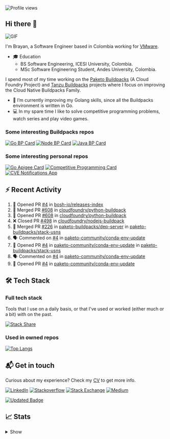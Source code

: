 ![Profile views](https://gpvc.arturio.dev/brayanhenao)

## Hi there 👋

<img alt="GIF" src="https://i.pinimg.com/originals/e4/26/70/e426702edf874b181aced1e2fa5c6cde.gif" />  


I'm Brayan, a Software Engineer based in Colombia working for [VMware](https://www.vmware.com/).

- 🎓 Education
  - BS Software Engineering, ICESI University, Colombia.
  - MSc Software Engineering Student, Andes University, Colombia.

I spend most of my time working on the [Paketo Buildpacks](https://paketo.io/) (A Cloud Foundry Project)
and [Tanzu Buildpacks](https://tanzu.vmware.com/components/buildpacks) projects where I focus on improving the Cloud
Native Buildpacks Family.

- 🌱 I’m currently improving my Golang skills, since all the Buildpacks environment is written in Go.
- 💻 In my spare time I like to solve competitive programming problems, watch series and play video games.

### Some interesting Buildpacks repos

[![Go BP Card](https://github-readme-stats.vercel.app/api/pin/?username=paketo-buildpacks&repo=go&show_owner=true)](https://github.com/paketo-buildpacks/go)
[![Node BP Card](https://github-readme-stats.vercel.app/api/pin/?username=paketo-buildpacks&repo=nodejs&show_owner=true)](https://github.com/paketo-buildpacks/nodejs)
[![Java BP Card](https://github-readme-stats.vercel.app/api/pin/?username=paketo-buildpacks&repo=java&show_owner=true)](https://github.com/paketo-buildpacks/java)

### Some interesting personal repos

[![Go Apigee Card](https://github-readme-stats.vercel.app/api/pin/?username=brayanhenao&repo=go-apigee-edge)](https://github.com/brayanhenao/go-apigee-edge)
[![Competitive Programming Card](https://github-readme-stats.vercel.app/api/pin/?username=brayanhenao&repo=competitive-programming)](https://github.com/brayanhenao/competitive-programming)
[![CVE Notifications App](https://github-readme-stats.vercel.app/api/pin/?username=brayanhenao&repo=cve-notifications-app)](https://github.com/brayanhenao/cve-notifications-app)

## ⚡️ Recent Activity

<!--START_SECTION:activity-->

1. 💪 Opened PR [#4](https://github.com/bosh-io/releases-index/pull/4) in [bosh-io/releases-index](https://github.com/bosh-io/releases-index)
2. 🎉 Merged PR [#608](https://github.com/cloudfoundry/python-buildpack/pull/608) in [cloudfoundry/python-buildpack](https://github.com/cloudfoundry/python-buildpack)
3. 💪 Opened PR [#608](https://github.com/cloudfoundry/python-buildpack/pull/608) in [cloudfoundry/python-buildpack](https://github.com/cloudfoundry/python-buildpack)
4. ❌ Closed PR [#498](https://github.com/cloudfoundry/nodejs-buildpack/pull/498) in [cloudfoundry/nodejs-buildpack](https://github.com/cloudfoundry/nodejs-buildpack)
5. 🎉 Merged PR [#226](https://github.com/paketo-buildpacks/dep-server/pull/226) in [paketo-buildpacks/dep-server](https://github.com/paketo-buildpacks/dep-server)
   in [paketo-buildpacks/stack-usns](https://github.com/paketo-buildpacks/stack-usns)
4. 🗣 Commented on [#4](https://github.com/paketo-community/conda-env-update/issues/4)
   in [paketo-community/conda-env-update](https://github.com/paketo-community/conda-env-update)
5. 💪 Opened PR [#4](https://github.com/paketo-community/conda-env-update/pull/4)
   in [paketo-community/conda-env-update](https://github.com/paketo-community/conda-env-update)
   in [paketo-buildpacks/stack-usns](https://github.com/paketo-buildpacks/stack-usns)
4. 🗣 Commented on [#4](https://github.com/paketo-community/conda-env-update/issues/4)
   in [paketo-community/conda-env-update](https://github.com/paketo-community/conda-env-update)
5. 💪 Opened PR [#4](https://github.com/paketo-community/conda-env-update/pull/4)
   in [paketo-community/conda-env-update](https://github.com/paketo-community/conda-env-update)

<!--END_SECTION:activity-->

## 🛠 Tech Stack

### Full tech stack

Tools that I use on a daily basis, or that I've used or worked (either much or a bit) with on the past.

[![Stack Share](https://img.shields.io/badge/Stack%20Share-0690FA.svg?&style=for-the-badge&logo=stackshare&logoColor=white)](https://stackshare.io/bhenao6/mystack)

### Used in owned repos

[![Top Langs](https://github-readme-stats.vercel.app/api/top-langs/?username=brayanhenao&layout=compact&langs_count=10)](https://github.com/anuraghazra/github-readme-stats)

## 📬 Get in touch

Curious about my experience? Check my [CV](resources/Brayan%20Henao%20CV.pdf) to get more info.

[![LinkedIn](https://img.shields.io/badge/linkedin-%230077B5.svg?&style=for-the-badge&logo=linkedin&logoColor=white)](https://www.linkedin.com/in/bhenao6/)
[![Stackoverflow](https://img.shields.io/badge/-F58025.svg?&style=for-the-badge&logo=stackoverflow&logoColor=white)](https://stackoverflow.com/users/5371842/brayan-henao)
[![Stack Exchange](https://img.shields.io/badge/-1E5397.svg?&style=for-the-badge&logo=stackexchange)](https://stackexchange.com/users/7008058/brayan-henao)
[![Medium](https://img.shields.io/badge/medium-%2312100E.svg?&style=for-the-badge&logo=medium&logoColor=white)](https://medium.com/@bhenao6)

[![Updated Badge](https://badges.pufler.dev/updated/brayanhenao/brayanhenao)](https://badges.pufler.dev)

## 📈 Stats

<details>
  <summary>Show</summary>

[![Brayan's github stats](https://github-readme-stats.vercel.app/api?username=brayanhenao&count_private=true&show_icons=true&theme=vue-dark)](https://github.com/anuraghazra/github-readme-stats)

<!--START_SECTION:waka-->
![Code Time](http://img.shields.io/badge/Code%20Time-332%20hrs%2053%20mins-blue)

![Lines of code](https://img.shields.io/badge/From%20Hello%20World%20I%27ve%20Written-302%20Thousand%20lines%20of%20code-blue)

**🐱 My GitHub Data** 

> 🏆 1,228 Contributions in the Year 2022
 > 
> 📦 212.9 kB Used in GitHub's Storage 
 > 
> 💼 Opted to Hire
 > 
> 📜 64 Public Repositories 
 > 
> 🔑 22 Private Repositories  
 > 
**I'm an Early 🐤** 

```text
🌞 Morning    123 commits    ████░░░░░░░░░░░░░░░░░░░░░   17.72% 
🌆 Daytime    349 commits    ████████████░░░░░░░░░░░░░   50.29% 
🌃 Evening    202 commits    ███████░░░░░░░░░░░░░░░░░░   29.11% 
🌙 Night      20 commits     ░░░░░░░░░░░░░░░░░░░░░░░░░   2.88%

```
📅 **I'm Most Productive on Tuesday** 

```text
Monday       85 commits     ███░░░░░░░░░░░░░░░░░░░░░░   12.25% 
Tuesday      164 commits    ██████░░░░░░░░░░░░░░░░░░░   23.63% 
Wednesday    131 commits    ████░░░░░░░░░░░░░░░░░░░░░   18.88% 
Thursday     128 commits    ████░░░░░░░░░░░░░░░░░░░░░   18.44% 
Friday       95 commits     ███░░░░░░░░░░░░░░░░░░░░░░   13.69% 
Saturday     51 commits     █░░░░░░░░░░░░░░░░░░░░░░░░   7.35% 
Sunday       40 commits     █░░░░░░░░░░░░░░░░░░░░░░░░   5.76%

```


📊 **This Week I Spent My Time On** 

```text
⌚︎ Time Zone: America/Bogota

💬 Programming Languages: 
sh                       10 hrs 23 mins      █████████████████████████   100.0%

🔥 Editors: 
Zsh                      10 hrs 23 mins      █████████████████████████   100.0%

💻 Operating System: 
Mac                      10 hrs 23 mins      █████████████████████████   100.0%

```

**I Mostly Code in Java** 

```text
Java                     14 repos            ██████░░░░░░░░░░░░░░░░░░░   26.92% 
Go                       10 repos            ████░░░░░░░░░░░░░░░░░░░░░   19.23% 
JavaScript               7 repos             ███░░░░░░░░░░░░░░░░░░░░░░   13.46% 
HTML                     6 repos             ███░░░░░░░░░░░░░░░░░░░░░░   11.54% 
TypeScript               5 repos             ██░░░░░░░░░░░░░░░░░░░░░░░   9.62%

```



 Last Updated on 27/09/2022 03:33:17 UTC
<!--END_SECTION:waka-->
</details>

